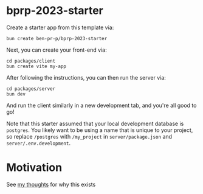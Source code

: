 # bprp-2023-starter

Create a starter app from this template via:
```
bun create ben-pr-p/bprp-2023-starter
``` 

Next, you can create your front-end via:
```
cd packages/client
bun create vite my-app 
```

After following the instructions, you can then run the server via:
```
cd packages/server
bun dev
```

And run the client similarly in a new development tab, and you're all good to go!

Note that this starter assumed that your local development database is `postgres`. 
You likely want to be using a name that is unique to your project, so replace `/postgres`
with `/my_project` in `server/package.json` and `server/.env.development`.

# Motivation

See [my thoughts](https://bprp.xyz/stack) for why this exists

